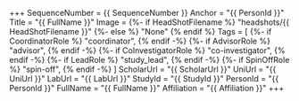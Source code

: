 +++
SequenceNumber = {{ SequenceNumber }}
Anchor = "{{ PersonId }}"
Title = "{{ FullName }}"
Image =  {%- if HeadShotFilename %} "headshots/{{ HeadShotFilename }}" {%- else %} "None" {% endif %}
Tags = [
{%- if CoordinatorRole %} "coordinator", {% endif -%}
{%- if AdvisorRole %} "advisor", {% endif -%}
{%- if CoInvestigatorRole %} "co-investigator", {% endif -%}
{%- if LeadRole %} "study_lead", {% endif -%} 
{%- if SpinOffRole %} "spin-off", {% endif -%} 
]
ScholarUrl = "{{ ScholarUrl }}"
UniUrl = "{{ UniUrl }}"
LabUrl = "{{ LabUrl }}"
StudyId = "{{ StudyId }}"
PersonId = "{{ PersonId }}"
FullName = "{{ FullName }}"
Affiliation = "{{ Affiliation }}"
+++